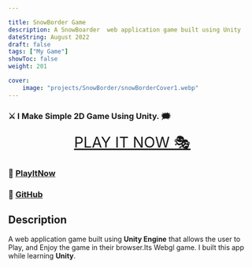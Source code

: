```yaml
---

title: SnowBorder Game
description: A SnowBoarder  web application game built using Unity
dateString: August 2022
draft: false
tags: ["My Game"]
showToc: false
weight: 201

cover:
    image: "projects/SnowBorder/snowBorderCover1.webp"
---
```



### ⚔ I Make Simple 2D Game Using Unity. 🗯

<p align="center">
<a style="font-size:30px" href="http://awaismustafa.com/SnowBorder" target="_blank">PLAY IT NOW 🎭</a>
</p>

### 🔗 [PlayItNow](http://awaismustafa.com/SnowBorder)
### 🔗 [GitHub](https://github.com/awwais/SnowBoarder)

## Description

A  web application game built using **Unity Engine** that allows the user to Play,
and Enjoy the game in their browser.Its Webgl game. 
I built this app while learning **Unity**.


